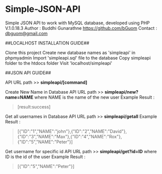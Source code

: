 # Simple-JSON-API
Simple JSON API to work with MySQL database, developed using PHP
V.1.0.18.3 
Author : Buddhi Gunarathne https://github.com/bGuom 
Contact : dbguom@gmail.com 

##LOCALHOST  INSTALLATION GUIDE##

Clone this project
Create new database names as 'simpleapi' in phpmyadmin
Import 'simpleapi.sql' file to the database
Copy simpleapi folder to the htdocs folder
Visit 'localhost/simpleapi'


##JSON API GUIDE## 

API URL path >> **simpleapi/[command]**

Create New Name in Database 
API URL path >> **simpleapi/new?name=NAME** 
where NAME is the name of the new user 
Example Result :
>[result:success]


Get all usernames in Database 
API URL path >> **simpleapi/getall** 
Example Result :
>[{"ID":"1","NAME":"john"},{"ID":"2","NAME":"David"},{"ID":"3","NAME":"Max"},{"ID":"4","NAME":"Rox"},{"ID":"5","NAME":"Peter"}]


Get username for specific id 
API URL path >> **simpleapi/get?id=ID** 
where ID is the id of the user 
Example Result :
>[{"ID":"5","NAME":"Peter"}]

